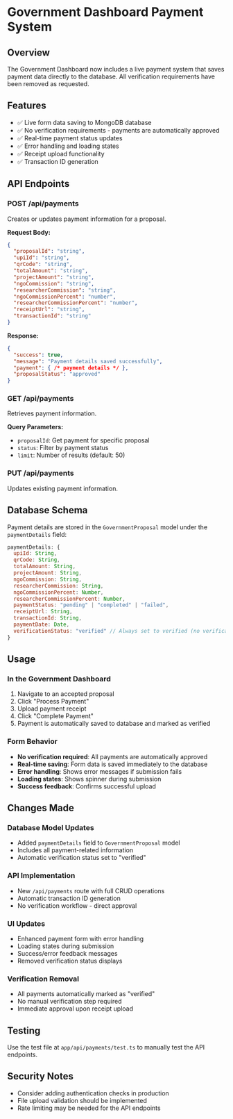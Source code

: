 # Government Dashboard Payment System

## Overview
The Government Dashboard now includes a live payment system that saves payment data directly to the database. All verification requirements have been removed as requested.

## Features
- ✅ Live form data saving to MongoDB database
- ✅ No verification requirements - payments are automatically approved
- ✅ Real-time payment status updates
- ✅ Error handling and loading states
- ✅ Receipt upload functionality
- ✅ Transaction ID generation

## API Endpoints

### POST /api/payments
Creates or updates payment information for a proposal.

**Request Body:**
```json
{
  "proposalId": "string",
  "upiId": "string",
  "qrCode": "string",
  "totalAmount": "string",
  "projectAmount": "string",
  "ngoCommission": "string",
  "researcherCommission": "string",
  "ngoCommissionPercent": "number",
  "researcherCommissionPercent": "number",
  "receiptUrl": "string",
  "transactionId": "string"
}
```

**Response:**
```json
{
  "success": true,
  "message": "Payment details saved successfully",
  "payment": { /* payment details */ },
  "proposalStatus": "approved"
}
```

### GET /api/payments
Retrieves payment information.

**Query Parameters:**
- `proposalId`: Get payment for specific proposal
- `status`: Filter by payment status
- `limit`: Number of results (default: 50)

### PUT /api/payments
Updates existing payment information.

## Database Schema
Payment details are stored in the `GovernmentProposal` model under the `paymentDetails` field:

```javascript
paymentDetails: {
  upiId: String,
  qrCode: String,
  totalAmount: String,
  projectAmount: String,
  ngoCommission: String,
  researcherCommission: String,
  ngoCommissionPercent: Number,
  researcherCommissionPercent: Number,
  paymentStatus: "pending" | "completed" | "failed",
  receiptUrl: String,
  transactionId: String,
  paymentDate: Date,
  verificationStatus: "verified" // Always set to verified (no verification required)
}
```

## Usage

### In the Government Dashboard
1. Navigate to an accepted proposal
2. Click "Process Payment" 
3. Upload payment receipt
4. Click "Complete Payment"
5. Payment is automatically saved to database and marked as verified

### Form Behavior
- **No verification required**: All payments are automatically approved
- **Real-time saving**: Form data is saved immediately to the database
- **Error handling**: Shows error messages if submission fails
- **Loading states**: Shows spinner during submission
- **Success feedback**: Confirms successful upload

## Changes Made

### Database Model Updates
- Added `paymentDetails` field to `GovernmentProposal` model
- Includes all payment-related information
- Automatic verification status set to "verified"

### API Implementation
- New `/api/payments` route with full CRUD operations
- Automatic transaction ID generation
- No verification workflow - direct approval

### UI Updates
- Enhanced payment form with error handling
- Loading states during submission
- Success/error feedback messages
- Removed verification status displays

### Verification Removal
- All payments automatically marked as "verified"
- No manual verification step required
- Immediate approval upon receipt upload

## Testing
Use the test file at `app/api/payments/test.ts` to manually test the API endpoints.

## Security Notes
- Consider adding authentication checks in production
- File upload validation should be implemented
- Rate limiting may be needed for the API endpoints
